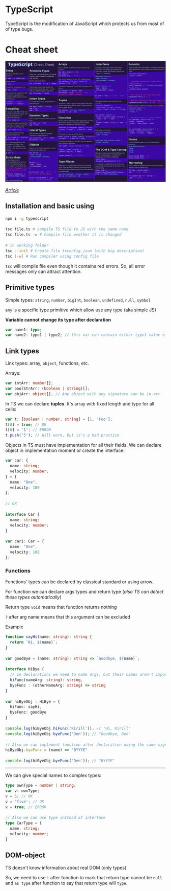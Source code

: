 # TypeScript
TypeScript is the modification of JavaScript which protects us from most of of type bugs.

# Cheat sheet
![](./cheat_sheet.png)

*[Article](https://habr.com/ru/articles/663964/)*

## Installation and basic using
```bash
npm i -g typescript

tsc file.ts # compile TS file to JS with the same name
tsc file.ts -w # Compile file weather it is changed

# In working folder
tsc --init # Create file tsconfig.json (with big description)
tsc [-w] # Run compiler using config file
```

`tsc` will compile file even though it contains red errors. So, all error messages only can attract attention.

## Primitive types
Simple types: `string`, `number`, `bigInt`, `boolean`, `undefined`, `null`, `symbol`

`any` is a specific type primitive which allow use any type (aka simple JS)

**Variable cannot change its type after declaration**

```ts
var name1: type;
var name2: type1 | type2; // this var can contain either type1 value either type2
```

## Link types
Link types: array, `object`, functions, etc.

Arrays:
```ts
var intArr: number[];
var boolStrArr: (boolean | string)[];
var objArr: object[]; // Any object with any signature can be in arr
```

In TS we can declare **tuples**. It's array with fixed length and type for all cells:
```ts
var t: [boolean | number, string] = [1, 'Foo'];
t[0] = true; // OK
t[0] = '1'; // ERROR
t.push('5'); // Will work, but is's a bad practice
```

Objects in TS must have implementation for all their fields. We can declare object in implementation moment or create the interface:
```ts
var car: {
  name: string;
  velocity: number;
} = {
  name: "One",
  velocity: 100
};

// OR

interface Car {
  name: string;
  velocity: number;
}

var car1: Car = {
  name: "One",
  velocity: 100
};
```

### Functions
Functions' types can be declared by classical standard or using arrow. 

For function we can declare args types and return type (*also TS can detect these types automatically*)

Return type `void` means that function returns nothing

`?` after arg name means that this argument can be excluded

Example
```ts
function sayHi(name: string): string {
  return `Hi, ${name}`;
}

var goodBye = (name: string): string => `Goodbye, ${name}`;

interface HiBye {
  // In declarations we need to name args, but their names aren't important
  hiFunc(nameArg: string): string,
  byeFunc : (otherNameArg: string) => string
}

var hiByeObj : HiBye = {
  hiFunc: sayHi,
  byeFunc: goodBye
}

console.log(hiByeObj.hiFunc('Kirill')); // "Hi, Kirill"
console.log(hiByeObj.byeFunc('Den')); // "Goodbye, Den"

// Also we can implement function after declaration using the same signature
hiByeObj.byeFunc = (name) => "BYYYE"

console.log(hiByeObj.byeFunc('Den')); // "BYYYE"
```

---

We can give special names to complex types:
```ts
type ownType = number | string;
var v: ownType;
v = 5; // OK
v = 'five'; // OK
v = true; // ERROR

// Also we can use type instead of interface
type CarType = {
  name: string;
  velocity: number;
}
```

## DOM-object
TS doesn't know information about real DOM (only types).

So, we need to use `!` after function to mark that return type cannot be `null` and `as type` after function to say that return type will `type`.